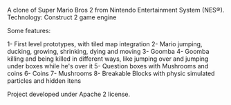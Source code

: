 A clone of Super Mario Bros 2 from Nintendo Entertainment System (NES®).
Technology: Construct 2 game engine

<gif>

Some features:

1- First level prototypes, with tiled map integration
2- Mario jumping, ducking, growing, shrinking, dying and moving
3- Goomba
4- Goomba killing and being killed in different ways, like jumping over and jumping under boxes while he's over it
5- Question boxes with Mushrooms and coins
6- Coins
7- Mushrooms
8- Breakable Blocks with physic simulated particles and hidden itens

Project developed under Apache 2 license.
